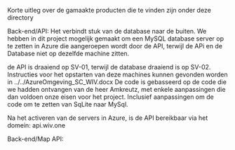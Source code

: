 Korte uitleg over de gamaakte producten die te vinden zijn onder deze directory

Back-end/API:
Het verbindt stuk van de database naar de buiten.
We hebben in dit project mogelijk gemaakt om een MySQL database server op te zetten in Azure die aangeroepen wordt door de API, 
terwijl de APi en de Database niet op dezelfde machine zitten.

de API is draaiend op SV-01, terwijl de database draaiend is op SV-02. Instructies voor het opstarten van deze machines kunnen gevonden worden in ../../AzureOmgeving_SC_WIV.docx
De code is gebasseerd op de code die we hadden ontvangen van de heer Amkreutz, met enkele aanpassingen die dan voldoen onze eisen voor het project. 
Inclusief aanpassingen om de code om te zetten van SqLite naar MySql.

Na het activeren van de servers in Azure, is de API bereikbaar via het domein: api.wiv.one

Back-end/Map API:
